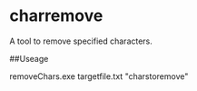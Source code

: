 # charremove
A tool to remove specified characters.

##Useage 

removeChars.exe targetfile.txt "charstoremove"
